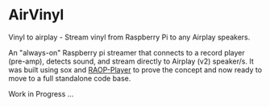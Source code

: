 # AirVinyl 

Vinyl to airplay - Stream vinyl from Raspberry Pi to any Airplay speakers.

An "always-on" Raspberry pi streamer that connects to a record player (pre-amp), detects sound, and stream directly to Airplay (v2) speaker/s.
It was built using sox and [RAOP-Player](https://github.com/philippe44/RAOP-Player) to prove the concept and now ready to move to a full standalone code base.

Work in Progress ...

